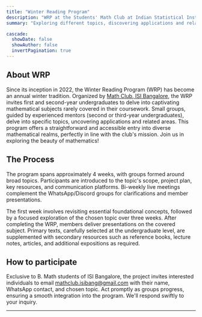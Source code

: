 ```yaml
---
title: "Winter Reading Program"
description: "WRP at the Students' Math Club at Indian Statistical Institute, Bangalore."
summary: "Exploring different topics, discovering applications and related areas during the winter break."

cascade:
  showDate: false
  showAuthor: false
  invertPagination: true
---
```


## About WRP

Since its inception in 2022, the Winter Reading Program (WRP) has become an annual winter tradition. Organized by [Math Club, ISI Bangalore](/), the WRP invites first and second-year undergraduates to delve into captivating mathematical subjects rarely covered in their coursework. Small groups, guided by experienced mentors (second or third-year undergraduates), delve into specific topics, uncovering applications and related areas. This program offers a straightforward and accessible entry into diverse mathematical realms, perfectly in line with the club's mission. Join us in exploring the beauty of mathematics!

## The Process

The program spans approximately 4 weeks, with groups formed around broad topics. Participants are introduced to the topic's scope, project plan, key resources, and communication platforms. Bi-weekly live meetings complement the WhatsApp/Discord groups for clarifications and member presentations.

The first week involves revisiting essential foundational concepts, followed by a focused exploration of the chosen topic over three weeks. After completing the WRP, members deliver presentations on the covered subject. Primary texts, carefully selected at the undergraduate level, are supplemented with secondary resources such as reference books, lecture notes, articles, and additional expositions as required.

## How to participate

Exclusive to B. Math students of ISI Bangalore, the project invites interested individuals to email <mathclub.isibang@gmail.com> with their name, WhatsApp contact, and chosen topic. Act promptly as groups progress, ensuring a smooth integration into the program. We'll respond swiftly to your inquiry.

---
